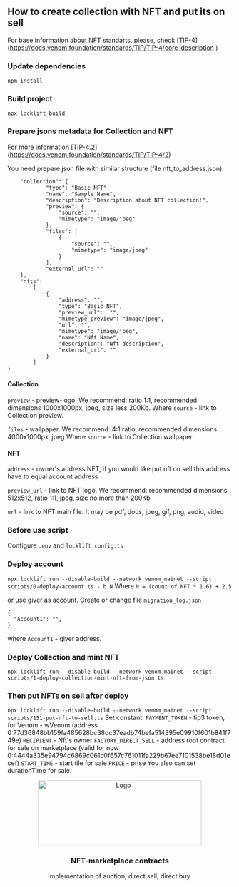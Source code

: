 
## **How to create collection with NFT and put its on sell**
For base information about NFT standarts, please, check [TIP-4] (https://docs.venom.foundation/standards/TIP/TIP-4/core-description )

### Update dependencies
`npm install`

### Build project
`npx locklift build`

### Prepare jsons metadata for Collection and NFT
For more information [TIP-4.2] (https://docs.venom.foundation/standards/TIP/TIP-4/2)
 
You need prepare json file with similar structure (file nft_to_address.json):

```{
    "collection": {
            "type": "Basic NFT",
            "name": "Sample Name",
            "description": "Description about NFT collection!",
            "preview": {
                "source": "",
                "mimetype": "image/jpeg"
            },
            "files": [
                {
                    "source": "",
                    "mimetype": "image/jpeg"
                }
            ],
            "external_url": ""
    },
    "nfts":
        [
            {
                "address": "",
                "type": "Basic NFT",
                "preview_url":	"",
                "mimetype_preview": "image/jpeg",
                "url": "",
                "mimetype": "image/jpeg",
                "name": "Nft Name",
                "description": "Nft description",
                "external_url": ""
            }
        ]
}
 ```
#### Collection

`preview`  - preview-logo. We recommend: ratio 1:1, recommended dimensions 1000x1000px, jpeg, size less 200Kb.
    Where `source` - link to Collection preview.

`files` - wallpaper. We recommend: 4:1 ratio, recommended dimensions 4000x1000px, jpeg
    Where `source` - link to Collection wallpaper.

#### NFT
`address` - owner's address  NFT, if you would like put nft on sell this address have to equal account address

`preview_url` - link to NFT logo. We recommend: recommended dimensions 512x512, ratio 1:1, jpeg, size no more than 200Kb 

`url` - link to NFT main file. It may be pdf, docs, jpeg, gif, png, audio, video


### Before use script
Сonfigure `.env` and `locklift.config.ts`

### Deploy account
`npx locklift run --disable-build --network venom_mainet --script scripts/0-deploy-account.ts - b N`
Where `N = (count of NFT * 1.6) + 2.5`

or use giver as account. Create or change file `migration_log.json`
```
{
  "Account1": "",
}
```
where `Account1` - giver address.


### Deploy Collection and mint NFT

`npx locklift run --disable-build --network venom_mainet --script scripts/1-deploy-collection-mint-nft-from-json.ts`

### Then put NFTs on sell after deploy

`npx locklift run --disable-build --network venom_mainet --script scripts/151-put-nft-to-sell.ts`
Set constant:
`PAYMENT_TOKEN` - tip3 token, for Venom - wVenom (address 0:77d36848bb159fa485628bc38dc37eadb74befa514395e09910f601b841f749e)
`RECIPIENT` - Nft's owner
`FACTORY_DIRECT_SELL` - address root contract for sale on marketplace (valid for now 0:4444a335e94794c6869c061c0f657c761011fa229b67ee7101538be18d01ecef)
`START_TIME` - start tile for sale
`PRICE` - prise
You also can set durationTime for sale.


<p align="center">
  <a href="https://github.com/venom-blockchain/developer-program">
    <img src="https://raw.githubusercontent.com/venom-blockchain/developer-program/main/vf-dev-program.png" alt="Logo" width="366.8" height="146.4">
  </a>
</p>

<p align="center">
    <h3 align="center">NFT-marketplace contracts</h3>
    <p align="center">Implementation of auction, direct sell, direct buy.</p>
</p>
